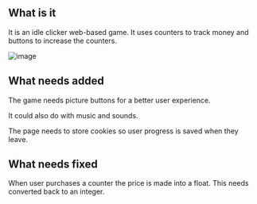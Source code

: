 ## What is it
It is an idle clicker web-based game. It uses counters to track money and buttons to increase the counters.

![image](https://user-images.githubusercontent.com/67561957/221175227-aff5a28f-e608-434f-9780-d6742d727fd6.png)

## What needs added
The game needs picture buttons for a better user experience.

It could also do with music and sounds.

The page needs to store cookies so user progress is saved when they leave.


## What needs fixed

When user purchases a counter the price is made into a float. This needs converted back to an integer.
